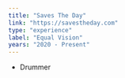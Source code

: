 ```yaml
---
title: "Saves The Day"
link: "https://savestheday.com"
type: "experience"
label: "Equal Vision"
years: "2020 - Present"
---
```


- Drummer
